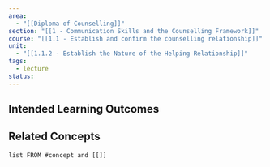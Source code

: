 ```yaml
---
area:
  - "[[Diploma of Counselling]]"
section: "[[1 - Communication Skills and the Counselling Framework]]"
course: "[[1.1 - Establish and confirm the counselling relationship]]"
unit:
  - "[[1.1.2 - Establish the Nature of the Helping Relationship]]"
tags:
  - lecture
status:
---
```

## Intended Learning Outcomes

## Related Concepts
```dataview
list FROM #concept and [[]]
```